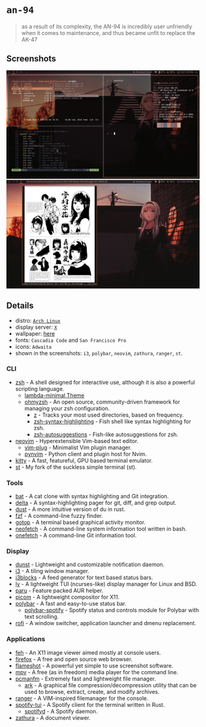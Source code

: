 # `an-94`
> as a result of its complexity, the AN-94 is incredibly user unfriendly when it comes to maintenance, and thus became unfit to replace the AK-47

## Screenshots

![screenshot1](screenshot1.png)
![screenshot2](screenshot2.png)

## Details
+ distro: [`Arch Linux`](https://www.archlinux.org/)
+ display server: [`X`](https://www.x.org/wiki/)
+ wallpaper: [here](https://github.com/notchum/wallpapers/blob/main/anime/anime-irl-an-94-1600x1066.jpg)
+ fonts: `Cascadia Code` and `San Francisco Pro`
+ icons: `Adwaita`
+ shown in the screenshots: `i3`, `polybar`, `neovim`, `zathura`, `ranger`, `st`.

### CLI
- [zsh](https://github.com/zsh-users/zsh) - A shell designed for interactive use, although it is also a powerful scripting language.
    - [lambda-minimal Theme](https://github.com/sohnryang/lambda-minimal-theme)
    - [ohmyzsh](https://github.com/ohmyzsh/ohmyzsh) - An open source, community-driven framework for managing your zsh configuration.
        - [z](https://github.com/rupa/z) - Tracks your most used directories, based on frequency.
        - [zsh-syntax-highlighting](https://github.com/zsh-users/zsh-syntax-highlighting) - Fish shell like syntax highlighting for zsh.
        - [zsh-autosuggestions](https://github.com/zsh-users/zsh-autosuggestions) - Fish-like autosuggestions for zsh.
- [neovim](https://github.com/neovim/neovim) - Hyperextensible Vim-based text editor.
    - [vim-plug](https://github.com/junegunn/vim-plug) - Minimalist Vim plugin manager.
    - [pynvim](https://github.com/neovim/pynvim) - Python client and plugin host for Nvim.
- [kitty](https://sw.kovidgoyal.net/kitty/) - A fast, featureful, GPU based terminal emulator.
- [st](https://github.com/notchum/st) - My fork of the suckless simple terminal (st).

### Tools
- [bat](https://github.com/sharkdp/bat) - A cat clone with syntax highlighting and Git integration.
- [delta](https://github.com/dandavison/delta) - A syntax-highlighting pager for git, diff, and grep output.
- [dust](https://github.com/bootandy/dust) - A more intuitive version of du in rust.
- [fzf](https://github.com/junegunn/fzf) - A command-line fuzzy finder.
- [gotop](https://github.com/xxxserxxx/gotop) - A terminal based graphical activity monitor.
- [neofetch](https://github.com/dylanaraps/neofetch) - A command-line system information tool written in bash.
- [onefetch](https://github.com/o2sh/onefetch) - A command-line Git information tool.

### Display
- [dunst](https://github.com/dunst-project/dunst) - Lightweight and customizable notification daemon.
- [i3](https://github.com/i3/i3) - A tiling window manager.
- [i3blocks](https://github.com/vivien/i3blocks) - A feed generator for text based status bars.
- [ly](https://github.com/fairyglade/ly) - A lightweight TUI (ncurses-like) display manager for Linux and BSD.
- [paru](https://github.com/Morganamilo/paru) - Feature packed AUR helper.
- [picom](https://github.com/yshui/picom) - A lightweight compositor for X11.
- [polybar](https://github.com/polybar/polybar) - A fast and easy-to-use status bar.
    - [polybar-spotify](https://github.com/PrayagS/polybar-spotify) - Spotify status and controls module for Polybar with text scrolling.
- [rofi](https://github.com/davatorium/rofi) - A window switcher, application launcher and dmenu replacement.

### Applications
- [feh](https://feh.finalrewind.org/) - An X11 image viewer aimed mostly at console users.
- [firefox](https://mozilla.org/firefox) - A free and open source web browser.
- [flameshot](https://github.com/flameshot-org/flameshot) - A powerful yet simple to use screenshot software.
- [mpv](https://github.com/mpv-player/mpv) - A free (as in freedom) media player for the command line.
- [pcmanfm](https://archlinux.org/packages/community/x86_64/pcmanfm/) - Extremely fast and lightweight file manager.
    - [ark](https://apps.kde.org/ark/) - A graphical file compression/decompression utility that can be used to browse, extract, create, and modify archives.
- [ranger](https://github.com/ranger/ranger) - A VIM-inspired filemanager for the console.
- [spotify-tui](https://github.com/Rigellute/spotify-tui) - A Spotify client for the terminal written in Rust.
    - [spotifyd](https://github.com/Spotifyd/spotifyd) - A Spotify daemon. 
- [zathura](https://github.com/pwmt/zathura) - A document viewer.
